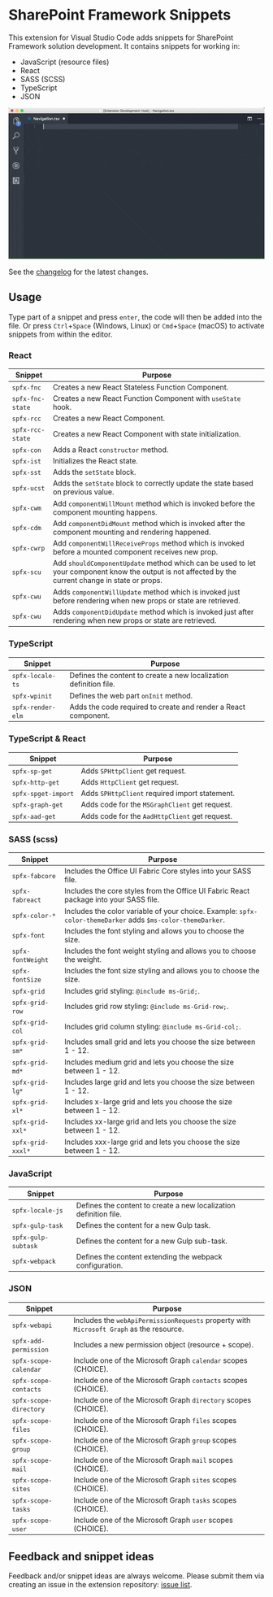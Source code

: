 # SharePoint Framework Snippets

This extension for Visual Studio Code adds snippets for SharePoint Framework solution development. It contains snippets for working in:
- JavaScript (resource files)
- React
- SASS (SCSS)
- TypeScript
- JSON

![Extension usage](./assets/spfx-snippet-demo.gif)

See the [changelog](./CHANGELOG.md) for the latest changes.

## Usage

Type part of a snippet and press `enter`, the code will then be added into the file. Or press `Ctrl`+`Space` (Windows, Linux) or `Cmd`+`Space` (macOS) to activate snippets from within the editor.

### React

| Snippet | Purpose |
|---------|---------|
| `spfx-fnc` | Creates a new React Stateless Function Component. |
| `spfx-fnc-state` | Creates a new React Function Component with `useState` hook. |
| `spfx-rcc` | Creates a new React Component. |
| `spfx-rcc-state` | Creates a new React Component with state initialization. |
| `spfx-con` | Adds a React `constructor` method. |
| `spfx-ist` | Initializes the React state. |
| `spfx-sst` | Adds the `setState` block. |
| `spfx-ucst` | Adds the `setState` block to correctly update the state based on previous value. |
| `spfx-cwm` | Add `componentWillMount` method which is invoked before the component mounting happens. |
| `spfx-cdm` | Add `componentDidMount` method which is invoked after the component mounting and rendering happened. |
| `spfx-cwrp` | Add `componentWillReceiveProps` method which is invoked before a mounted component receives new prop. |
| `spfx-scu` | Add `shouldComponentUpdate` method which can be used to let your component know the output is not affected by the current change in state or props. |
| `spfx-cwu` | Adds `componentWillUpdate` method which is invoked just before rendering when new props or state are retrieved. |
| `spfx-cwu` | Adds `componentDidUpdate` method which is invoked just after rendering when new props or state are retrieved. |

### TypeScript

| Snippet | Purpose |
|---------|---------|
| `spfx-locale-ts` | Defines the content to create a new localization definition file. |
| `spfx-wpinit` | Defines the web part `onInit` method. |
| `spfx-render-elm` | Adds the code required to create and render a React component. |

### TypeScript & React

| Snippet | Purpose |
|---------|---------|
| `spfx-sp-get` | Adds `SPHttpClient` get request. |
| `spfx-http-get` | Adds `HttpClient` get request. |
| `spfx-spget-import` | Adds `SPHttpClient` required import statement. |
| `spfx-graph-get` | Adds code for the `MSGraphClient` get request. |
| `spfx-aad-get` | Adds code for the `AadHttpClient` get request. |

### SASS (scss)

| Snippet | Purpose |
|---------|---------|
| `spfx-fabcore` | Includes the Office UI Fabric Core styles into your SASS file. |
| `spfx-fabreact` | Includes the core styles from the Office UI Fabric React package into your SASS file. |
| `spfx-color-*` | Includes the color variable of your choice. Example: `spfx-color-themeDarker` adds `$ms-color-themeDarker`. |
| `spfx-font` | Includes the font styling and allows you to choose the size. |
| `spfx-fontWeight` | Includes the font weight styling and allows you to choose the weight. |
| `spfx-fontSize` | Includes the font size styling and allows you to choose the size. |
| `spfx-grid` | Includes grid styling: `@include ms-Grid;`. |
| `spfx-grid-row` | Includes grid row styling: `@include ms-Grid-row;`. |
| `spfx-grid-col` | Includes grid column styling: `@include ms-Grid-col;`. |
| `spfx-grid-sm*` | Includes small grid and lets you choose the size between 1 - 12. |
| `spfx-grid-md*` | Includes medium grid and lets you choose the size between 1 - 12. |
| `spfx-grid-lg*` | Includes large grid and lets you choose the size between 1 - 12. |
| `spfx-grid-xl*` | Includes x-large grid and lets you choose the size between 1 - 12. |
| `spfx-grid-xxl*` | Includes xx-large grid and lets you choose the size between 1 - 12. |
| `spfx-grid-xxxl*` | Includes xxx-large grid and lets you choose the size between 1 - 12. |


### JavaScript

| Snippet | Purpose |
|---------|---------|
| `spfx-locale-js` | Defines the content to create a new localization definition file. |
| `spfx-gulp-task` | Defines the content for a new Gulp task. |
| `spfx-gulp-subtask` | Defines the content for a new Gulp sub-task. |
| `spfx-webpack` | Defines the content extending the webpack configuration. |

### JSON

| Snippet | Purpose |
|---------|---------|
| `spfx-webapi` | Includes the `webApiPermissionRequests` property with `Microsoft Graph` as the resource. |
| `spfx-add-permission` | Includes a new permission object (resource + scope). |
| `spfx-scope-calendar` | Include one of the Microsoft Graph `calendar` scopes (CHOICE). |
| `spfx-scope-contacts` | Include one of the Microsoft Graph `contacts` scopes (CHOICE). |
| `spfx-scope-directory` | Include one of the Microsoft Graph `directory` scopes (CHOICE). |
| `spfx-scope-files` | Include one of the Microsoft Graph `files` scopes (CHOICE). |
| `spfx-scope-group` | Include one of the Microsoft Graph `group` scopes (CHOICE). |
| `spfx-scope-mail` | Include one of the Microsoft Graph `mail` scopes (CHOICE). |
| `spfx-scope-sites` | Include one of the Microsoft Graph `sites` scopes (CHOICE). |
| `spfx-scope-tasks` | Include one of the Microsoft Graph `tasks` scopes (CHOICE). |
| `spfx-scope-user` | Include one of the Microsoft Graph `user` scopes (CHOICE). |

## Feedback and snippet ideas

Feedback and/or snippet ideas are always welcome. Please submit them via creating an issue in the extension repository: [issue list](https://github.com/estruyf/vscode-spfx-snippets/issues).